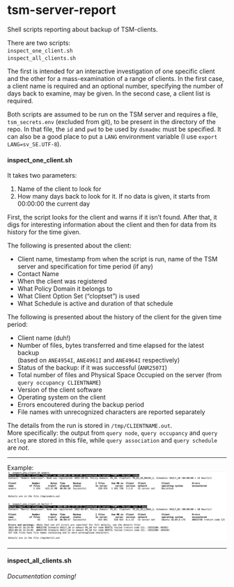 # tsm-server-report
Shell scripts reporting about backup of TSM-clients.

There are two scripts:  
`inspect_one_client.sh`  
`inspect_all_clients.sh`

The first is intended for an interactive investigation of one specific client and the other for a mass-examination of a range of clients. In the first case, a client name is required and an optional number, specifying the number of days back to examine, may be given. In the second case, a client list is required.

Both scripts are assumed to be run on the TSM server and requires a file, `tsm_secrets.env` (excluded from git), to be present in the directory of the repo. In that file, the `id` and `pwd` to be used by `dsmadmc` must be specified. It can also be a good place to put a `LANG` environment variable (I use `export LANG=sv_SE.UTF-8`).

#### inspect\_one\_client.sh
It takes two parameters:

  1. Name of the client to look for
  2. How many days back to look for it. If no data is given, it starts from 00:00:00 the current day

First, the script looks for the client and warns if it isn’t found. After that, it digs for interesting information about the client and then for data from its history for the time given. 

The following is presented about the client:

  * Client name, timestamp from when the script is run, name of the TSM server and specification for time period (if any)
  * Contact Name
  * When the client was registered
  * What Policy Domain it belongs to
  * What Client Option Set (“cloptset”) is used
  * What Schedule is active and duration of that schedule

The following is presented about the history of the client for the given time period:

  * Client name (duh!)
  * Number of files, bytes transferred and time elapsed for the latest backup  
(based on `ANE4954I`, `ANE4961I` and `ANE4964I` respectively)
  * Status of the backup: if it was successful (`ANR2507I`)
  * Total number of files and Physical Space Occupied on the server (from `query occupancy CLIENTNAME`)
  * Version of the client software
  * Operating system on the client
  * Errors encoutered during the backup period
  * File names with unrecognized characters are reported separately

The details from the run is stored in `/tmp/CLIENTNAME.out`.  
More specifically: the output from `query node`, `query occupancy` and `query actlog` are stored in this file, while `query association` and `query schedule` are _not_. 

-----

Example:  
![examples of inspect_one_client](examples_of_inspect_one_client.jpg)

-----

#### inspect\_all\_clients.sh

_Documentation coming!_
